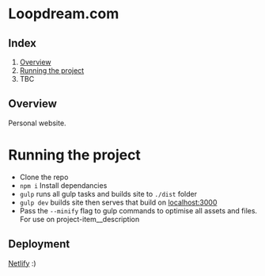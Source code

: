 # Loopdream.com

## Index

1. [Overview](#overview)
2. [Running the project](#running-the-project)
3. TBC

## Overview
Personal website.

# Running the project
- Clone the repo
- `npm i` Install dependancies
- `gulp` runs all gulp tasks and builds site to `./dist` folder
- `gulp dev` builds site then serves that build on [localhost:3000](localhost:3000)
- Pass the `--minify` flag to gulp commands to optimise all assets and files. For use on project-item__description

## Deployment
[Netlify](https://netlify.com/) :) 
